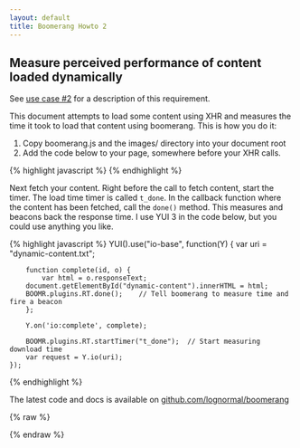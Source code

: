 ```yaml
---
layout: default
title: Boomerang Howto 2
---
```


Measure perceived performance of content loaded dynamically
-----------------------------------------------------------

See [use case \#2](../use-cases.html#uc-2) for a description of this
requirement.

This document attempts to load some content using XHR and measures the
time it took to load that content using boomerang. This is how you do
it:

1.  Copy boomerang.js and the images/ directory into your document root
2.  Add the code below to your page, somewhere before your XHR calls.

{% highlight javascript %}
    <script src="boomerang.js" type="text/javascript"></script>
    <script type="text/javascript">
    BOOMR.init({
            user_ip: "<user's ip address>",
            beacon_url: "http://yoursite.com/path/to/beacon.php",
            auto_run: false
        });
    </script>
{% endhighlight %}

Next fetch your content. Right before the call to fetch content, start
the timer. The load time timer is called `t_done`. In the callback
function where the content has been fetched, call the `done()` method.
This measures and beacons back the response time. I use YUI 3 in the
code below, but you could use anything you like.

{% highlight javascript %}
    YUI().use("io-base", function(Y) {
        var uri = "dynamic-content.txt";

        function complete(id, o) {
            var html = o.responseText;
        document.getElementById("dynamic-content").innerHTML = html;
        BOOMR.plugins.RT.done();    // Tell boomerang to measure time and fire a beacon
        };

        Y.on('io:complete', complete);

        BOOMR.plugins.RT.startTimer("t_done");  // Start measuring download time
        var request = Y.io(uri);
    });
{% endhighlight %}

The latest code and docs is available on
[github.com/lognormal/boomerang](http://github.com/lognormal/boomerang/)

<div id="results">
</div>

<div id="dynamic-content">
</div>

{% raw %}
<script type="text/javascript" src="http://yui.yahooapis.com/combo?3.1.1/build/yui/yui-base-min.js&3.1.1/build/oop/oop-min.js&3.1.1/build/yui/yui-later-min.js&3.1.1/build/event-custom/event-custom-base-min.js&3.1.1/build/querystring/querystring-stringify-simple-min.js&3.1.1/build/io/io-base-min.js"></script>
<script src="/boomerang/boomerang.js" type="text/javascript"> </script>
<script src="/boomerang/plugins/bw.js" type="text/javascript"> </script>
<script src="/boomerang/plugins/navtiming.js" type="text/javascript"> </script>
<script src="/boomerang/plugins/rt.js" type="text/javascript"> </script>
<script src="howtos.js" type="text/javascript"> </script>
<script type="text/javascript">
BOOMR.init({
		user_ip: '10.0.0.1',
		BW: {
			base_url: '/boomerang/images/',
			cookie: 'HOWTO-BA'
		},
		RT: {
			cookie: 'HOWTO-RT'
		}
	});

YUI().use("io-base", function(Y) {
    var uri = "dynamic-content.txt?" + new Date().getTime();

    function complete(id, o) {
        var html = "<p>\n" + o.responseText.replace(/^$/mg, '</p>\n<p>') + "\n</p>";
	document.getElementById("dynamic-content").innerHTML = html;
	BOOMR.plugins.RT.done();
    };

    Y.on('io:complete', complete);

    BOOMR.plugins.RT.startTimer("t_done");
    var request = Y.io(uri);
});

</script>
{% endraw %}
